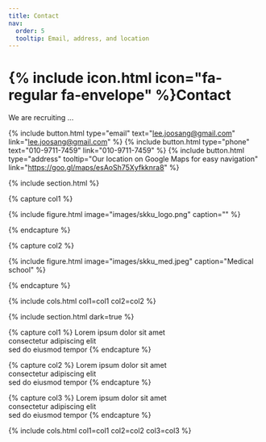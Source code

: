 ```yaml
---
title: Contact
nav:
  order: 5
  tooltip: Email, address, and location
---
```


# {% include icon.html icon="fa-regular fa-envelope" %}Contact

We are recruiting ...

{%
  include button.html
  type="email"
  text="lee.joosang@gmail.com"
  link="lee.joosang@gmail.com"
%}
{%
  include button.html
  type="phone"
  text="010-9711-7459"
  link="010-9711-7459"
%}
{%
  include button.html
  type="address"
  tooltip="Our location on Google Maps for easy navigation"
  link="https://goo.gl/maps/esAoSh75Xyfkknra8"
%}

{% include section.html %}

{% capture col1 %}

{%
  include figure.html
  image="images/skku_logo.png"
  caption=""
%}

{% endcapture %}

{% capture col2 %}

{%
  include figure.html
  image="images/skku_med.jpeg"
  caption="Medical school"
%}

{% endcapture %}

{% include cols.html col1=col1 col2=col2 %}

{% include section.html dark=true %}

{% capture col1 %}
Lorem ipsum dolor sit amet  
consectetur adipiscing elit  
sed do eiusmod tempor
{% endcapture %}

{% capture col2 %}
Lorem ipsum dolor sit amet  
consectetur adipiscing elit  
sed do eiusmod tempor
{% endcapture %}

{% capture col3 %}
Lorem ipsum dolor sit amet  
consectetur adipiscing elit  
sed do eiusmod tempor
{% endcapture %}

{% include cols.html col1=col1 col2=col2 col3=col3 %}
